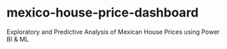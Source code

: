 # mexico-house-price-dashboard
Exploratory and Predictive Analysis of Mexican House Prices using Power BI &amp; ML
